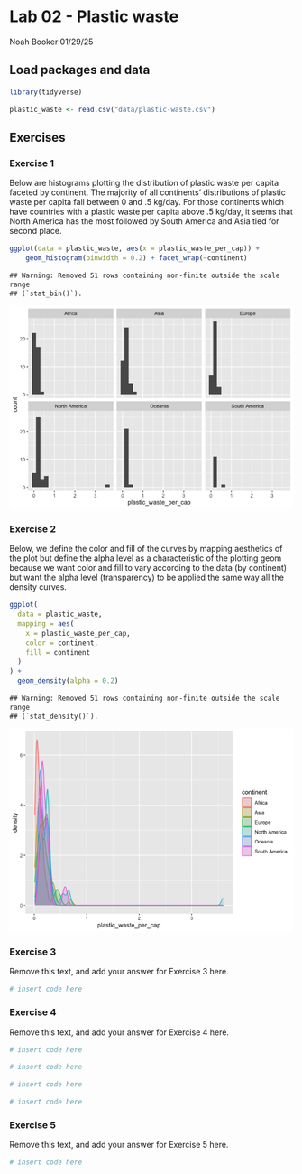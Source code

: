 Lab 02 - Plastic waste
================
Noah Booker
01/29/25

## Load packages and data

``` r
library(tidyverse)
```

``` r
plastic_waste <- read.csv("data/plastic-waste.csv")
```

## Exercises

### Exercise 1

Below are histograms plotting the distribution of plastic waste per
capita faceted by continent. The majority of all continents’
distributions of plastic waste per capita fall between 0 and .5 kg/day.
For those continents which have countries with a plastic waste per
capita above .5 kg/day, it seems that North America has the most
followed by South America and Asia tied for second place.

``` r
ggplot(data = plastic_waste, aes(x = plastic_waste_per_cap)) +
    geom_histogram(binwidth = 0.2) + facet_wrap(~continent)
```

    ## Warning: Removed 51 rows containing non-finite outside the scale range
    ## (`stat_bin()`).

![](lab-02_files/figure-gfm/plastic-waste-continent-1.png)<!-- -->

### Exercise 2

Below, we define the color and fill of the curves by mapping aesthetics
of the plot but define the alpha level as a characteristic of the
plotting geom because we want color and fill to vary according to the
data (by continent) but want the alpha level (transparency) to be
applied the same way all the density curves.

``` r
ggplot(
  data = plastic_waste,
  mapping = aes(
    x = plastic_waste_per_cap,
    color = continent,
    fill = continent
  )
) +
  geom_density(alpha = 0.2)
```

    ## Warning: Removed 51 rows containing non-finite outside the scale range
    ## (`stat_density()`).

![](lab-02_files/figure-gfm/plastic-waste-density-1.png)<!-- -->

### Exercise 3

Remove this text, and add your answer for Exercise 3 here.

``` r
# insert code here
```

### Exercise 4

Remove this text, and add your answer for Exercise 4 here.

``` r
# insert code here
```

``` r
# insert code here
```

``` r
# insert code here
```

``` r
# insert code here
```

### Exercise 5

Remove this text, and add your answer for Exercise 5 here.

``` r
# insert code here
```
